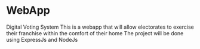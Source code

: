# WebApp
Digital Voting System
This is a webapp that will allow electorates to exercise their franchise within the comfort of their home
The project will be done using ExpressJs and NodeJs

